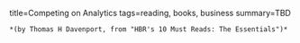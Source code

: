 title=Competing on Analytics
tags=reading, books, business
summary=TBD
~~~~~~
*(by Thomas H Davenport, from "HBR's 10 Must Reads: The Essentials")*



